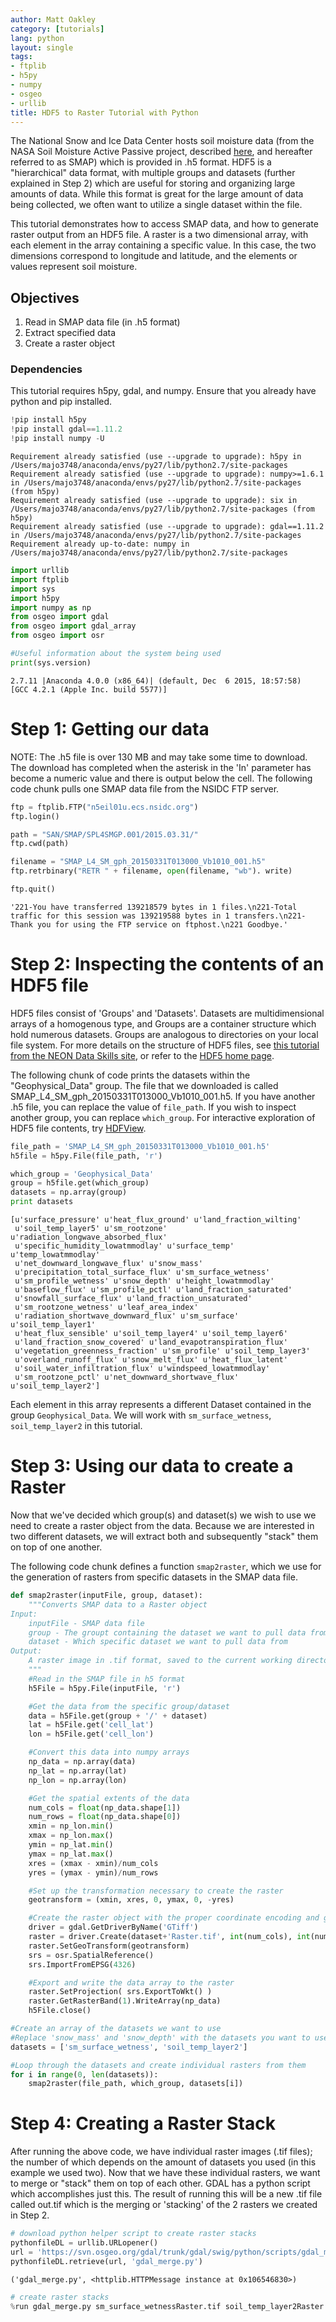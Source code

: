 ```yaml
---
author: Matt Oakley
category: [tutorials]
lang: python
layout: single
tags:
- ftplib
- h5py
- numpy
- osgeo
- urllib
title: HDF5 to Raster Tutorial with Python
---
```





The National Snow and Ice Data Center hosts soil moisture data (from the NASA Soil Moisture Active Passive project, described [here](https://nsidc.org/data/smap), and hereafter referred to as SMAP) which is provided in .h5 format. HDF5 is a "hierarchical" data format, with multiple groups and datasets (further explained in Step 2) which are useful for storing and organizing large amounts of data. While this format is great for the large amount of data being collected, we often want to utilize a single dataset within the file.

This tutorial demonstrates how to access SMAP data, and how to generate raster output from an HDF5 file. A raster is a two dimensional array, with each element in the array containing a specific value. In this case, the two dimensions correspond to longitude and latitude, and the elements or values represent soil moisture.

## Objectives

1. Read in SMAP data file (in .h5 format)
2. Extract specified data
3. Create a raster object

### Dependencies

This tutorial requires h5py, gdal, and numpy. Ensure that you already have python and pip installed.


```python
!pip install h5py
!pip install gdal==1.11.2
!pip install numpy -U
```

    Requirement already satisfied (use --upgrade to upgrade): h5py in /Users/majo3748/anaconda/envs/py27/lib/python2.7/site-packages
    Requirement already satisfied (use --upgrade to upgrade): numpy>=1.6.1 in /Users/majo3748/anaconda/envs/py27/lib/python2.7/site-packages (from h5py)
    Requirement already satisfied (use --upgrade to upgrade): six in /Users/majo3748/anaconda/envs/py27/lib/python2.7/site-packages (from h5py)
    Requirement already satisfied (use --upgrade to upgrade): gdal==1.11.2 in /Users/majo3748/anaconda/envs/py27/lib/python2.7/site-packages
    Requirement already up-to-date: numpy in /Users/majo3748/anaconda/envs/py27/lib/python2.7/site-packages



```python
import urllib
import ftplib
import sys
import h5py
import numpy as np
from osgeo import gdal
from osgeo import gdal_array
from osgeo import osr

#Useful information about the system being used
print(sys.version)
```

    2.7.11 |Anaconda 4.0.0 (x86_64)| (default, Dec  6 2015, 18:57:58)
    [GCC 4.2.1 (Apple Inc. build 5577)]


# Step 1: Getting our data

NOTE: The .h5 file is over 130 MB and may take some time to download. The download has completed when the asterisk in the 'In' parameter has become a numeric value and there is output below the cell. The following code chunk pulls one SMAP data file from the NSIDC FTP server.


```python
ftp = ftplib.FTP("n5eil01u.ecs.nsidc.org")
ftp.login()

path = "SAN/SMAP/SPL4SMGP.001/2015.03.31/"
ftp.cwd(path)

filename = "SMAP_L4_SM_gph_20150331T013000_Vb1010_001.h5"
ftp.retrbinary("RETR " + filename, open(filename, "wb"). write)

ftp.quit()
```




    '221-You have transferred 139218579 bytes in 1 files.\n221-Total traffic for this session was 139219588 bytes in 1 transfers.\n221-Thank you for using the FTP service on ftphost.\n221 Goodbye.'



# Step 2: Inspecting the contents of an HDF5 file

HDF5 files consist of 'Groups' and 'Datasets'. Datasets are multidimensional arrays of a homogenous type, and Groups are a container structure which hold numerous datasets. Groups are analogous to directories on your local file system. For more details on the structure of HDF5 files, see [this tutorial from the NEON Data Skills site](http://neondataskills.org/HDF5/About), or refer to the [HDF5 home page](https://www.hdfgroup.org/HDF5/).

The following chunk of code prints the datasets within the "Geophysical_Data" group. The file that we downloaded is called SMAP_L4_SM_gph_20150331T013000_Vb1010_001.h5. If you have another .h5 file, you can replace the value of `file_path`. If you wish to inspect another group, you can replace `which_group`. For interactive exploration of HDF5 file contents, try [HDFView](https://www.hdfgroup.org/products/java/hdfview/index.html).


```python
file_path = 'SMAP_L4_SM_gph_20150331T013000_Vb1010_001.h5'
h5file = h5py.File(file_path, 'r')

which_group = 'Geophysical_Data'
group = h5file.get(which_group)
datasets = np.array(group)
print datasets
```

    [u'surface_pressure' u'heat_flux_ground' u'land_fraction_wilting'
     u'soil_temp_layer5' u'sm_rootzone' u'radiation_longwave_absorbed_flux'
     u'specific_humidity_lowatmmodlay' u'surface_temp' u'temp_lowatmmodlay'
     u'net_downward_longwave_flux' u'snow_mass'
     u'precipitation_total_surface_flux' u'sm_surface_wetness'
     u'sm_profile_wetness' u'snow_depth' u'height_lowatmmodlay'
     u'baseflow_flux' u'sm_profile_pctl' u'land_fraction_saturated'
     u'snowfall_surface_flux' u'land_fraction_unsaturated'
     u'sm_rootzone_wetness' u'leaf_area_index'
     u'radiation_shortwave_downward_flux' u'sm_surface' u'soil_temp_layer1'
     u'heat_flux_sensible' u'soil_temp_layer4' u'soil_temp_layer6'
     u'land_fraction_snow_covered' u'land_evapotranspiration_flux'
     u'vegetation_greenness_fraction' u'sm_profile' u'soil_temp_layer3'
     u'overland_runoff_flux' u'snow_melt_flux' u'heat_flux_latent'
     u'soil_water_infiltration_flux' u'windspeed_lowatmmodlay'
     u'sm_rootzone_pctl' u'net_downward_shortwave_flux' u'soil_temp_layer2']


Each element in this array represents a different Dataset contained in the group `Geophysical_Data`. We will work with `sm_surface_wetness`, `soil_temp_layer2` in this tutorial.

# Step 3: Using our data to create a Raster

Now that we've decided which group(s) and dataset(s) we wish to use we need to create a raster object from the data. Because we are interested in two different datasets, we will extract both and subsequently "stack" them on top of one another.

The following code chunk defines a function `smap2raster`, which we use for the generation of rasters from specific datasets in the SMAP data file.


```python
def smap2raster(inputFile, group, dataset):
    """Converts SMAP data to a Raster object
Input:
    inputFile - SMAP data file
    group - The groupt containing the dataset we want to pull data from
    dataset - Which specific dataset we want to pull data from
Output:
    A raster image in .tif format, saved to the current working directory
    """
    #Read in the SMAP file in h5 format
    h5File = h5py.File(inputFile, 'r')

    #Get the data from the specific group/dataset
    data = h5File.get(group + '/' + dataset)
    lat = h5File.get('cell_lat')
    lon = h5File.get('cell_lon')

    #Convert this data into numpy arrays
    np_data = np.array(data)
    np_lat = np.array(lat)
    np_lon = np.array(lon)

    #Get the spatial extents of the data
    num_cols = float(np_data.shape[1])
    num_rows = float(np_data.shape[0])
    xmin = np_lon.min()
    xmax = np_lon.max()
    ymin = np_lat.min()
    ymax = np_lat.max()
    xres = (xmax - xmin)/num_cols
    yres = (ymax - ymin)/num_rows

    #Set up the transformation necessary to create the raster
    geotransform = (xmin, xres, 0, ymax, 0, -yres)

    #Create the raster object with the proper coordinate encoding and geographic transformation
    driver = gdal.GetDriverByName('GTiff')
    raster = driver.Create(dataset+'Raster.tif', int(num_cols), int(num_rows), 1, gdal.GDT_Float32)
    raster.SetGeoTransform(geotransform)
    srs = osr.SpatialReference()
    srs.ImportFromEPSG(4326)

    #Export and write the data array to the raster
    raster.SetProjection( srs.ExportToWkt() )
    raster.GetRasterBand(1).WriteArray(np_data)
    h5File.close()

#Create an array of the datasets we want to use
#Replace 'snow_mass' and 'snow_depth' with the datasets you want to use
datasets = ['sm_surface_wetness', 'soil_temp_layer2']

#Loop through the datasets and create individual rasters from them
for i in range(0, len(datasets)):
    smap2raster(file_path, which_group, datasets[i])
```

# Step 4: Creating a Raster Stack

After running the above code, we have individual raster images (.tif files); the number of which depends on the amount of datasets you used (in this example we used two). Now that we have these individual rasters, we want to merge or "stack" them on top of each other. GDAL has a python script which accomplishes just this. The result of running this will be a new .tif file called out.tif which is the merging or 'stacking' of the 2 rasters we created in Step 2.


```python
# download python helper script to create raster stacks
pythonfileDL = urllib.URLopener()
url = 'https://svn.osgeo.org/gdal/trunk/gdal/swig/python/scripts/gdal_merge.py'
pythonfileDL.retrieve(url, 'gdal_merge.py')
```




    ('gdal_merge.py', <httplib.HTTPMessage instance at 0x106546830>)




```python
# create raster stacks
%run gdal_merge.py sm_surface_wetnessRaster.tif soil_temp_layer2Raster.tif
```
